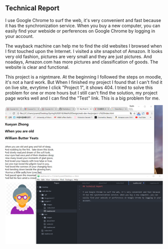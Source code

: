 ## Technical Report

I use Google Chrome to surf the web, it's very convenient and fast because it has the synchronization service. When you buy a new computer, you can easily find your webside or perferences on Google Chrome by logging in your account.

The wayback machine can help me to find the old websites I browsed when I first touched upon the Internet. I visited a site snapshot of Amazon. It looks very old fashion, pictures are very small and they are just pictures. And noadays, Amazon.com has more pictures and classification of goods. The website is clear and functional.

This project is a nigntmare. At the beginning I followed the steps on moodle, it's not a hard work. But When I finished my project I found that I can't find it on live site, evrytime I click "Project 1", it shows 404. I tried to solve this problem for one or more hours but I still can't find the solution, my project page works well and I can find the "Test" link. This is a big problem for me.

 ![Image of my Atom editor](./images/fcd154b85e63dcdf01ef8a573ef4dd7.png)
